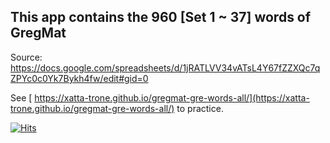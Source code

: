## This app contains the 960 [Set 1 ~ 37] words of GregMat 

Source: https://docs.google.com/spreadsheets/d/1jRATLVV34vATsL4Y67fZZXQc7qZPYc0c0Yk7Bykh4fw/edit#gid=0


See [ https://xatta-trone.github.io/gregmat-gre-words-all/](https://xatta-trone.github.io/gregmat-gre-words-all/) to practice.

[![Hits](https://hits.seeyoufarm.com/api/count/incr/badge.svg?url=https%3A%2F%2Fgithub.com%2FXatta-Trone%2Fgregmat-gre-words-all&count_bg=%2379C83D&title_bg=%23555555&icon=&icon_color=%23E7E7E7&title=hits&edge_flat=false)](https://hits.seeyoufarm.com)
